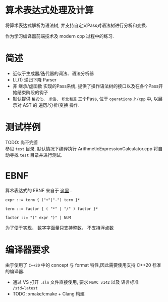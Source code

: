 # 算术表达式处理及计算
 将算术表达式解析为语法树, 并支持自定义Pass对语法树进行分析和变换.   
 
 作为学习编译器前端技术及 modern cpp 过程中的练习. 

# 简述 
 + 近似于生成器/迭代器的词法、语法分析器
 + LL(1) 递归下降 Parser
 + 非 继承/虚函数 实现的Pass系统, <!-- 类似于 简化的 llvm 中的 New Pass System. 支持自定义Pass及调整Pass流程, --> 提供了操作语法树的接口以及在各个Pass开始结束阶段的钩子  
 + 默认提供 `格式化`、 `求值`、 `积化和差` 三个Pass, 位于 `operations.h/cpp` 中, 以展示对 AST 的 遍历/分析/变换 操作. 

# 测试样例
 TODO: 尚不完善  
 参见 `test` 目录, 默认情况下编译执行 ArithmeticExpressionCalculator.cpp 将自动寻找 `test` 目录并进行测试. 

# EBNF 
 算术表达式的 EBNF 来自于 [这里](https://python3-cookbook.readthedocs.io/zh_CN/latest/c02/19_writing_recursive_descent_parser.html) .
 
 ~~~ ebnf 
 expr ::= term { ("+"|"-") term }*
 
 term ::= factor { ( "*" | "/" ) factor }*

 factor ::= "(" expr ")" | NUM 
 ~~~ 
 为了便于实现， 数字字面量只支持整数， 不支持浮点数

# 编译器要求
 由于使用了 `C++20` 中的 concept 与 format 特性,因此需要使用支持 C++20 标准的编译器.  
 + 通过 VS 打开 `.sln` 文件直接使用, 要求 `MSVC v142` 以及 语言标准 `/std=latest`
 + TODO: xmake/cmake + Clang 构建 
 